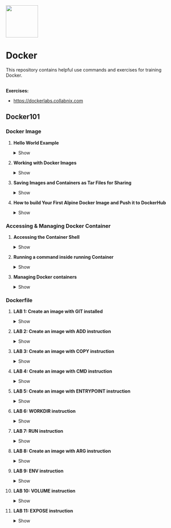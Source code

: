 <img src="https://cdn.iconscout.com/icon/free/png-256/docker-2752207-2285024.png" width=100 height="100"/>
<h1>Docker</h1>
This repository contains helpful use commands and exercises for training Docker.<br><br>

<b>Exercises:</b><br> 

- https://dockerlabs.collabnix.com

<h2>Docker101</h2>

<h3>Docker Image</h3>

1. <b>Hello World Example</b>
      <details><summary>Show</summary>

      ```
      docker pull hello-world
      docker images
      ```
      ```
      docker run hello-world
      docker ps -a
      docker inspect <YOUR_CONTAINER_ID>
      ```
      </details>

2. <b>Working with Docker Images</b>
      <details><summary>Show</summary>

      ```
      docker images
      ```
      ```
      docker pull nginx
      docker images nginx # you can list only by name and tag (docker images nginx:latest)
      ```
      </details>

3. <b>Saving Images and Containers as Tar Files for Sharing</b>
      <details><summary>Show</summary>

      ```
      docker run -d -p 80:80 nginx
      docker ps
      ```
      ```
      docker export <YOUR_CONTAINER_ID> > nginx.tar
      docker import - importnginx < nginx.tar
      docker images # you can check the new image importnginx
      ```
      ```
      docker save -o savenginx.tar nginx
      ls -la
      ```
      ```
      docker rmi importnginx
      ```
      </details>

4. <b>How to build Your First Alpine Docker Image and Push it to DockerHub</b>
      <details><summary>Show</summary>

      ```
      docker run -d alpine sh
      ```
      ```
      docker exec -it <YOUR_CONTINAER_ID> sh # you can login into the container
      ```
      ```
      whoami
      cat /etc/*release
      apk update
      apk add git
      exit
      ```
      ```
      docker commit -m "GIT was added" <YOUR_CONTAINER_ID> agocho/alpine-git
      docker tag agocho/alpine-git:latest agocho/alpine-git:1.0
      docker images # you should see your new image called: agocho/alpine-git with the following tag: 1.0
      docker push agocho/alpine-git:1.0 # push your image in your personal docker account
      ```
      ```
      docker rmi <IDs> -f # you have to clean your environment (images)
      docker rm <IDs> -f # you have to clean your environment (containers)
      ```
      </details>

<h3>Accessing & Managing Docker Container</h3>

1. <b>Accessing the Container Shell</b>
      <details><summary>Show</summary>

      ```
      docker run -dit ubuntu
      docker images
      docker ps # you should see your ubuntu cotainer running 
      ```
      ```
      docker exec -it <YOUR_CONTAINER> bash
      exit
      ```
      ```
      docker attach <YOUR_CONTAINER> # you can also use docker attach in order to connect to
      exit
      ```
      </details>

2. <b>Running a command inside running Container</b>
      <details><summary>Show</summary>

      ```
      docker run -dit ubuntu
      docker exec -it <YOUR_CONTAINER> bash
      exit
      ```
      </details>
      
3. <b>Managing Docker containers</b>
      <details><summary>Show</summary>

      ```
      docker rm -f $(docker ps -a -q) # you clean your desktop host
      ```
      ```
      docker run -d -p 8080:80 --name app1 nginx:latest
      docker run -d -p 8081:80 --name app2 nginx:latest
      docker ps
      ```
      ```
      docker stop app1 # you can stop your container named: app1
      docker kill app2 # you can kill your container named: app2
      docker ps -a # list all the containers (including non running containers)
      ```
      ```
      docker start app1 app2
      docker ps
      ```
      ```
      docker restart app2
      docker info
      docker top app1 # show the running process in the first container
      docker history nginx:latest
      ```
      ```
      docker inspect app1
      docker inspect app2
      ```
      ```
      docker logs app1
      docker logs app2
      ```
      </details>

<h3>Dockerfile</h3>

1. <b>LAB 1: Create an image with GIT installed</b>
      <details><summary>Show</summary>

      ```
      docker build -t agocho/alpine-git . # you have to go into the lab1 folder and find the content of the Dockerfile
      ```
      ```
      docker images
      docker tag agocho/alpine-git agocho/alpine-git:1.1
      docker push agocho/alpine-git:1.1
      ```
      ```
      docker run -itd agocho/alpine-git:1.1 /bin/sh
      docker ps
      docker attach <YOUR_CONTAINER_ID>
      ```
      ```
      git --version
      exit
      ```
      </details>

2. <b>LAB 2: Create an image with ADD instruction</b>
      <details><summary>Show</summary>

      ```
      docker build -t agocho/alpine-add . # you have to go into the lab2 folder and find the content of the Dockerfile
      ```
      ```
      docker images
      docker tag agocho/alpine-add agocho/alpine-add:1.0
      ```
      ```
      docker run -itd agocho/alpine-add:1.0 /bin/sh
      docker ps
      docker attach <YOUR_CONTAINER_ID>
      ```
      ```
      ls -la pharosc_8.4.tar.gz
      exit
      ```
      </details>

3. <b>LAB 3: Create an image with COPY instruction</b>
      <details><summary>Show</summary>

      ```
      echo "Welcome to NGINX"  > index.html
      docker build -t agocho/nginx-copy . # you have to go into the lab3 folder and find the content of the Dockerfile
      ```
      ```
      docker images
      docker run -d --name myapp1 -p 8080:80 agocho/nginx-copy
      ```
      ```
      curl localhost:8080
      ```
      </details>

4. <b>LAB 4: Create an image with CMD instruction</b>
      <details><summary>Show</summary>

      ```
      docker build -t agocho/alpine-cmd . # you have to go into the lab4 folder and find the content of the Dockerfile
      ```
      ```
      docker images
      docker run agocho/alpine-cmd # you should see the output of the CMD
      ```
      </details>

5. <b>LAB 5: Create an image with ENTRYPOINT instruction</b>
      <details><summary>Show</summary>

      ```
      docker build -t agocho/alpine-entrypoint-exec . # you have to go into the lab5 folder and find the content of the Dockerfile
      ```
      ```
      docker images
      docker run agocho/alpine-entrypoint-exec # you have to see the echo output configured
      ```
      ```
      vi Dockerfile # you have to comment the first ENTRYPOINT instruction
      docker run agocho/alpine-entrypoint-shell
      docker build -t agocho/alpine-entrypoint-shell .
      ```
      ```
      docker run --entrypoint "/bin/echo" agocho/alpine-entrypoint-exec "We are overriding the entrypoint instruction"
      ```
      ```
      docker rm $(docker ps -a -q)  
      docker rmi $(docker images -a -q)
      ```
      </details>

6. <b>LAB 6: WORKDIR instruction</b>
      <details><summary>Show</summary>

      ```
      docker build -t agocho/alpine-workdir . # you have to go into the lab6 folder and find the content of the Dockerfile
      ```
      ```
      docker images
      docker run -it agocho/alpine-workdir sh # you have to see the echo output configured
      ```
      ```
      docker rm $(docker ps -a -q) -f 
      docker rmi $(docker images -a -q) -f 
      ```
      </details>

7. <b>LAB 7: RUN instruction</b>
      <details><summary>Show</summary>

      ```
      docker build -t agocho/alpine-run . # you have to go into the lab7 folder and find the content of the Dockerfile
      ```
      ```
      docker images
      docker run -d -it agocho/alpine-run:latest
      ```
      ```
      docker history agocho/alpine-run:latest # you can check all the layers
      ```
      ```
      docker rm $(docker ps -a -q) -f 
      docker rmi $(docker images -a -q) -f 
      ```
      
      </details>
      
8. <b>LAB 8: Create an image with ARG instruction</b>
      <details><summary>Show</summary>

      ```
      docker build -t agocho/alpine-arg . # you have to go into the lab8 folder and find the content of the Dockerfile
      ```
      ```
      docker images
      docker build -t agocho/alpine-arg:1.0
      ```
      docker build -t agocho/alpine-arg:1.1 --build-arg command=whoami . # you can overrite the ARG param
      ```
      docker rm $(docker ps -a -q) -f 
      docker rmi $(docker images -a -q) -f 
      ```
      
      </details>

9. <b>LAB 9: ENV instruction</b>
      <details><summary>Show</summary>

      ```
      docker build -t agocho/alpine-env . # you have to go into the lab9 folder and find the content of the Dockerfile
      ```
      ```
      docker images
      docker run agocho/alpine-env:latest
      ```
      ```
      docker run --env MESSAGE="We are testing imperative commands" agocho/alpine-env
      ```
      ```
      docker rm $(docker ps -aq) -f 
      docker rmi $(docker images -aq) -f 
      ```
      
      </details>

10. <b>LAB 10: VOLUME instruction</b>
      <details><summary>Show</summary>

      ```
      docker build -t agocho/nginx-vol . # you have to go into the lab10 folder and find the content of the Dockerfile
      ```
      ```
      docker images
      docker run agocho/nginx-vol:latest
      docker volume ls
      docker inspect --format='{{.Mounts}}' <YOUR_CONTAINER_ID>
      ```
      ```
      docker rm $(docker ps -aq) -f 
      docker rmi $(docker images -aq) -f 
      ```
      
      </details>

11. <b>LAB 11: EXPOSE instruction</b>
      <details><summary>Show</summary>

      ```
      docker build -t agocho/nginx-expose . # you have to go into the lab11 folder and find the content of the Dockerfile
      ```
      ```
      docker images
      docker run -d --rm -P --name nginx-8080 agocho/nginx-expose:latest
      ```
      ```
      docker run -d --rm -p 80:80 --name nginx-80 agocho/nginx-expose:latest # you can override the publish expose port
      ```
      ```
      docker rm $(docker ps -aq) -f 
      docker rmi $(docker images -aq) -f 
      ```
      
      </details>